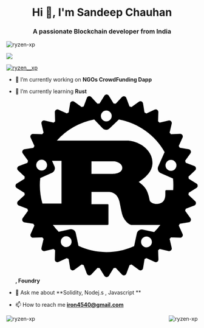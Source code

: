 <h1 align="center">Hi 👋, I'm Sandeep Chauhan</h1>
<h3 align="center">A passionate Blockchain developer from India</h3>

<p align="left"> <img src="https://komarev.com/ghpvc/?username=ryzen-xp&label=Profile%20views&color=0e75b6&style=flat" alt="ryzen-xp" /> </p>

<p align="left"> <a href="https://github.com/ryo-ma/github-profile-trophy"><img src="https://github-profile-trophy.vercel.app/?username=ryzen-xp&theme=matrix" /></a> </p>

<p align="left"> <a href="https://twitter.com/ryzen__xp" target="blank"><img src="https://img.shields.io/twitter/follow/ryzen__xp?logo=twitter&style=for-the-badge" alt="ryzen__xp" /></a> </p>

- 🔭 I’m currently working on **NGOs CrowdFunding Dapp**

- 🌱 I’m currently learning **Rust<svg xmlns="http://www.w3.org/2000/svg" viewBox="0 0 512 512"><!--!Font Awesome Free 6.7.0 by @fontawesome - https://fontawesome.com License - https://fontawesome.com/license/free Copyright 2024 Fonticons, Inc.--><path d="M508.5 249.8 486.7 236.2c-.2-2-.3-3.9-.6-5.9l18.7-17.5a7.4 7.4 0 0 0 -2.4-12.3l-24-9c-.5-1.9-1.1-3.8-1.7-5.6l15-20.8a7.4 7.4 0 0 0 -4.8-11.5l-25.4-4.2c-.9-1.7-1.8-3.5-2.7-5.2l10.7-23.4a7.4 7.4 0 0 0 -7-10.4l-25.8 .9q-1.8-2.2-3.6-4.4L439 81.8A7.4 7.4 0 0 0 430.2 73L405 78.9q-2.2-1.8-4.4-3.6l.9-25.8a7.4 7.4 0 0 0 -10.4-7L367.7 53.2c-1.7-.9-3.4-1.8-5.2-2.7L358.4 25.1a7.4 7.4 0 0 0 -11.5-4.8L326 35.3c-1.9-.6-3.8-1.1-5.6-1.7l-9-24a7.4 7.4 0 0 0 -12.3-2.4l-17.5 18.7c-2-.2-3.9-.4-5.9-.6L262.3 3.5a7.4 7.4 0 0 0 -12.5 0L236.2 25.3c-2 .2-3.9 .3-5.9 .6L212.9 7.1a7.4 7.4 0 0 0 -12.3 2.4l-9 24c-1.9 .6-3.8 1.1-5.7 1.7l-20.8-15a7.4 7.4 0 0 0 -11.5 4.8l-4.2 25.4c-1.7 .9-3.5 1.8-5.2 2.7L120.9 42.6a7.4 7.4 0 0 0 -10.4 7l.9 25.8c-1.5 1.2-3 2.4-4.4 3.6L81.8 73A7.4 7.4 0 0 0 73 81.8L78.9 107c-1.2 1.5-2.4 2.9-3.6 4.4l-25.8-.9a7.4 7.4 0 0 0 -6.4 3.3 7.4 7.4 0 0 0 -.6 7.1l10.7 23.4c-.9 1.7-1.8 3.4-2.7 5.2L25.1 153.6a7.4 7.4 0 0 0 -4.8 11.5l15 20.8c-.6 1.9-1.1 3.8-1.7 5.7l-24 9a7.4 7.4 0 0 0 -2.4 12.3l18.7 17.5c-.2 2-.4 3.9-.6 5.9L3.5 249.8a7.4 7.4 0 0 0 0 12.5L25.3 275.8c.2 2 .3 3.9 .6 5.9L7.1 299.1a7.4 7.4 0 0 0 2.4 12.3l24 9c.6 1.9 1.1 3.8 1.7 5.7l-15 20.8a7.4 7.4 0 0 0 4.8 11.5l25.4 4.2c.9 1.7 1.8 3.5 2.7 5.1L42.6 391.1a7.4 7.4 0 0 0 .6 7.1 7.1 7.1 0 0 0 6.4 3.3l25.8-.9q1.8 2.2 3.6 4.4L73 430.2A7.4 7.4 0 0 0 81.8 439L107 433.1q2.2 1.8 4.4 3.6l-.9 25.8a7.4 7.4 0 0 0 10.4 7l23.4-10.7c1.7 .9 3.4 1.8 5.1 2.7l4.2 25.4a7.3 7.3 0 0 0 11.5 4.8l20.8-15c1.9 .6 3.8 1.1 5.7 1.7l9 24a7.4 7.4 0 0 0 12.3 2.4l17.5-18.7c2 .2 3.9 .4 5.9 .6l13.5 21.8a7.4 7.4 0 0 0 12.5 0l13.5-21.8c2-.2 3.9-.3 5.9-.6l17.5 18.7a7.4 7.4 0 0 0 12.3-2.4l9-24c1.9-.6 3.8-1.1 5.7-1.7l20.8 15a7.3 7.3 0 0 0 11.5-4.8l4.2-25.4c1.7-.9 3.5-1.8 5.2-2.7l23.4 10.7a7.4 7.4 0 0 0 10.4-7l-.9-25.8q2.2-1.8 4.4-3.6L430.2 439a7.4 7.4 0 0 0 8.8-8.8L433.1 405q1.8-2.2 3.6-4.4l25.8 .9a7.2 7.2 0 0 0 6.4-3.3 7.4 7.4 0 0 0 .6-7.1L458.8 367.7c.9-1.7 1.8-3.4 2.7-5.2l25.4-4.2a7.4 7.4 0 0 0 4.8-11.5l-15-20.8c.6-1.9 1.1-3.8 1.7-5.7l24-9a7.4 7.4 0 0 0 2.4-12.3l-18.7-17.5c.2-2 .4-3.9 .6-5.9l21.8-13.5a7.4 7.4 0 0 0 0-12.5zm-151 129.1A13.9 13.9 0 0 0 341 389.5l-7.6 35.7A187.5 187.5 0 0 1 177 424.4l-7.6-35.7a13.9 13.9 0 0 0 -16.5-10.7l-31.5 6.8a187.4 187.4 0 0 1 -16.3-19.2H258.3c1.7 0 2.9-.3 2.9-1.9V309.6c0-1.6-1.2-1.9-2.9-1.9H213.5l.1-34.4H262c4.4 0 23.7 1.3 29.8 25.9 1.9 7.6 6.2 32.1 9.1 40 2.9 8.8 14.6 26.5 27.1 26.5H407a187.3 187.3 0 0 1 -17.3 20.1zm25.8 34.5A15.2 15.2 0 1 1 368 398.1h.4A15.2 15.2 0 0 1 383.2 413.3zm-225.6-.7a15.2 15.2 0 1 1 -15.3-15.3h.5A15.3 15.3 0 0 1 157.6 412.6zM69.6 234.2l32.8-14.6a13.9 13.9 0 0 0 7.1-18.3L102.7 186h26.6V305.7H75.7A187.7 187.7 0 0 1 69.6 234.2zM58.3 198.1a15.2 15.2 0 0 1 15.2-15.3H74a15.2 15.2 0 1 1 -15.7 15.2zm155.2 24.5 .1-35.3h63.3c3.3 0 23.1 3.8 23.1 18.6 0 12.3-15.2 16.7-27.7 16.7zM399 306.7c-9.8 1.1-20.6-4.1-22-10.1-5.8-32.5-15.4-39.4-30.6-51.4 18.9-12 38.5-29.6 38.5-53.3 0-25.5-17.5-41.6-29.4-49.5-16.8-11-35.3-13.2-40.3-13.2H116.3A187.5 187.5 0 0 1 221.2 70.1l23.5 24.6a13.8 13.8 0 0 0 19.6 .4l26.3-25a187.5 187.5 0 0 1 128.4 91.4l-18 40.6A14 14 0 0 0 408 220.4l34.6 15.3a187.1 187.1 0 0 1 .4 32.5H423.7c-1.9 0-2.7 1.3-2.7 3.1v8.8C421 301 409.3 305.6 399 306.7zM240 60.2A15.2 15.2 0 0 1 255.2 45h.5A15.2 15.2 0 1 1 240 60.2zM436.8 214a15.2 15.2 0 1 1 0-30.5h.4a15.2 15.2 0 0 1 -.4 30.5z"/></svg> , Foundry**

- 💬 Ask me about **Solidity, Nodej.s , Javascript **

- 📫 How to reach me **iron4540@gmail.com**






<p><img align="left" src="https://github-readme-stats.vercel.app/api/top-langs?username=ryzen-xp&show_icons=true&locale=en&layout=compact" alt="ryzen-xp" /></p>


<p><img align="right" src="https://github-readme-streak-stats.herokuapp.com/?user=ryzen-xp&" alt="ryzen-xp" /></p>
